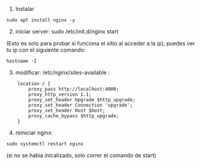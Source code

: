 1. Instalar

```
sudo apt install nginx -y
```

2. iniciar server: sudo /etc/init.d/nginx start

(Esto es solo para probar si funciona el sitio al acceder a la ip), puedes ver tu ip con el siguiente comando:

```
hostname -I
```

3. modificar: /etc/nginx/sites-available :

```
	location / {
        proxy_pass http://localhost:4000;
        proxy_http_version 1.1;
        proxy_set_header Upgrade $http_upgrade;
        proxy_set_header Connection 'upgrade';
        proxy_set_header Host $host;
        proxy_cache_bypass $http_upgrade;
    }
```

4. reiniciar nginx:
```
sudo systemctl restart nginx
```
(si no se habia inicalizado, solo correr el comando de start)


